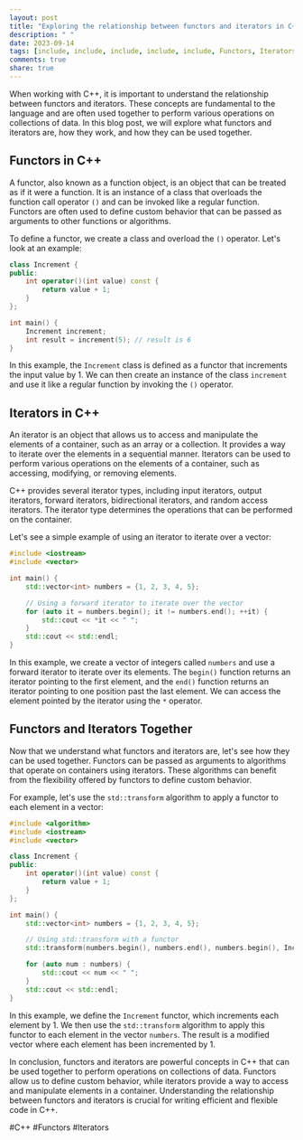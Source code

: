 ```yaml
---
layout: post
title: "Exploring the relationship between functors and iterators in C++"
description: " "
date: 2023-09-14
tags: [include, include, include, include, include, Functors, Iterators]
comments: true
share: true
---
```


When working with C++, it is important to understand the relationship between functors and iterators. These concepts are fundamental to the language and are often used together to perform various operations on collections of data. In this blog post, we will explore what functors and iterators are, how they work, and how they can be used together.

## Functors in C++

A functor, also known as a function object, is an object that can be treated as if it were a function. It is an instance of a class that overloads the function call operator `()` and can be invoked like a regular function. Functors are often used to define custom behavior that can be passed as arguments to other functions or algorithms.

To define a functor, we create a class and overload the `()` operator. Let's look at an example:

```cpp
class Increment {
public:
    int operator()(int value) const {
        return value + 1;
    }
};

int main() {
    Increment increment;
    int result = increment(5); // result is 6
}
```

In this example, the `Increment` class is defined as a functor that increments the input value by 1. We can then create an instance of the class `increment` and use it like a regular function by invoking the `()` operator.

## Iterators in C++

An iterator is an object that allows us to access and manipulate the elements of a container, such as an array or a collection. It provides a way to iterate over the elements in a sequential manner. Iterators can be used to perform various operations on the elements of a container, such as accessing, modifying, or removing elements.

C++ provides several iterator types, including input iterators, output iterators, forward iterators, bidirectional iterators, and random access iterators. The iterator type determines the operations that can be performed on the container.

Let's see a simple example of using an iterator to iterate over a vector:

```cpp
#include <iostream>
#include <vector>

int main() {
    std::vector<int> numbers = {1, 2, 3, 4, 5};

    // Using a forward iterator to iterate over the vector
    for (auto it = numbers.begin(); it != numbers.end(); ++it) {
        std::cout << *it << " ";
    }
    std::cout << std::endl;
}
```

In this example, we create a vector of integers called `numbers` and use a forward iterator to iterate over its elements. The `begin()` function returns an iterator pointing to the first element, and the `end()` function returns an iterator pointing to one position past the last element. We can access the element pointed by the iterator using the `*` operator.

## Functors and Iterators Together

Now that we understand what functors and iterators are, let's see how they can be used together. Functors can be passed as arguments to algorithms that operate on containers using iterators. These algorithms can benefit from the flexibility offered by functors to define custom behavior.

For example, let's use the `std::transform` algorithm to apply a functor to each element in a vector:

```cpp
#include <algorithm>
#include <iostream>
#include <vector>

class Increment {
public:
    int operator()(int value) const {
        return value + 1;
    }
};

int main() {
    std::vector<int> numbers = {1, 2, 3, 4, 5};

    // Using std::transform with a functor
    std::transform(numbers.begin(), numbers.end(), numbers.begin(), Increment());

    for (auto num : numbers) {
        std::cout << num << " ";
    }
    std::cout << std::endl;
}
```

In this example, we define the `Increment` functor, which increments each element by 1. We then use the `std::transform` algorithm to apply this functor to each element in the vector `numbers`. The result is a modified vector where each element has been incremented by 1.

In conclusion, functors and iterators are powerful concepts in C++ that can be used together to perform operations on collections of data. Functors allow us to define custom behavior, while iterators provide a way to access and manipulate elements in a container. Understanding the relationship between functors and iterators is crucial for writing efficient and flexible code in C++.

#C++ #Functors #Iterators